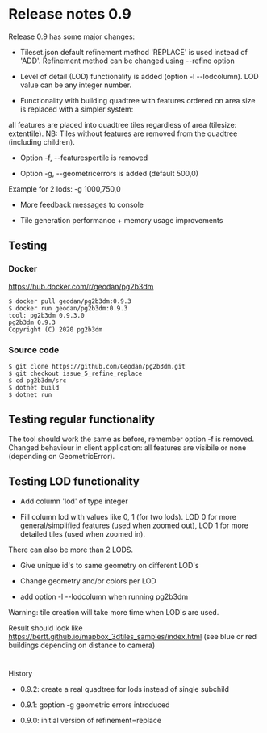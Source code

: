 # Release notes 0.9

Release 0.9 has some major changes:

- Tileset.json default refinement method 'REPLACE' is used instead of 'ADD'. Refinement method can be changed using --refine option

- Level of detail (LOD) functionality is added (option -l --lodcolumn). LOD value can be any integer number.

- Functionality with building quadtree with features ordered on area size is replaced with a simpler system:

all features are placed into quadtree tiles regardless of area (tilesize: extenttile). NB: Tiles without features are removed 
from the quadtree (including children).

- Option -f, --featurespertile is removed

- Option -g, --geometricerrors is added (default 500,0)

Example for 2 lods: -g 1000,750,0

- More feedback messages to console

- Tile generation performance +  memory usage improvements

## Testing

### Docker

https://hub.docker.com/r/geodan/pg2b3dm

```
$ docker pull geodan/pg2b3dm:0.9.3
$ docker run geodan/pg2b3dm:0.9.3
tool: pg2b3dm 0.9.3.0
pg2b3dm 0.9.3
Copyright (C) 2020 pg2b3dm
```

### Source code

```
$ git clone https://github.com/Geodan/pg2b3dm.git
$ git checkout issue_5_refine_replace
$ cd pg2b3dm/src
$ dotnet build
$ dotnet run
```

## Testing regular functionality

The tool should work the same as before, remember option -f is removed. Changed behaviour in client application: all features are visibile or none (depending on GeometricError).

## Testing LOD functionality

- Add column 'lod' of type integer

- Fill column lod with values like 0, 1 (for two lods). LOD 0 for more general/simplified features (used when zoomed out), LOD 1 for more detailed tiles (used when zoomed in).

There can also be more than 2 LODS.

- Give unique id's to same geometry on different LOD's

- Change geometry and/or colors per LOD

- add option -l --lodcolumn when running pg2b3dm

Warning: tile creation will take more time when LOD's are used.

Result should look like https://bertt.github.io/mapbox_3dtiles_samples/index.html (see blue or red buildings depending on distance to camera)

# 

History

- 0.9.2: create a real quadtree for lods instead of single subchild

- 0.9.1: goption -g geometric errors introduced

- 0.9.0: initial version of refinement=replace 
